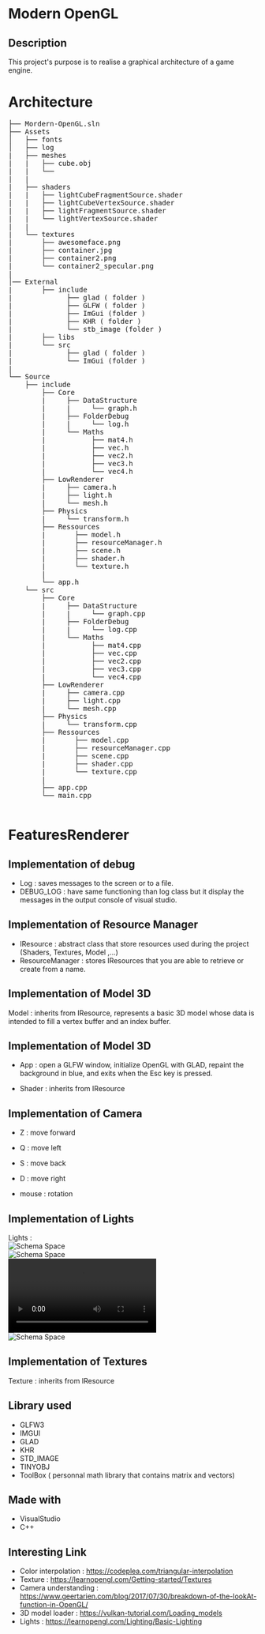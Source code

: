Modern OpenGL   
===============   


Description      
------------      

This project's purpose is to realise a graphical architecture of a game engine.    


# Architecture    
<pre>
├── Mordern-OpenGL.sln   
├── Assets   
│   ├── fonts   
│   ├── log   
|   ├── meshes
|   |   ├── cube.obj
|   |   └── 
|   |
|   ├── shaders
|   |   ├── lightCubeFragmentSource.shader
|   |   ├── lightCubeVertexSource.shader
|   |   ├── lightFragmentSource.shader
|   |   └── lightVertexSource.shader
|   |
|   └── textures
|       ├── awesomeface.png
|       ├── container.jpg
|       ├── container2.png
|       └── container2_specular.png
|   
│── External  
|       ├── include
|             ├── glad ( folder )
|             ├── GLFW ( folder )
|             ├── ImGui (folder )
|             ├── KHR ( folder )
|             └── stb_image (folder )
|       ├── libs
|       └── src
|             ├── glad ( folder )
|             └── ImGui (folder )
|       
└── Source   
    ├── include   
        ├── Core   
        |     ├── DataStructure
        |     |     └── graph.h
        |     ├── FolderDebug
        |     |     └── log.h
        |     └── Maths
        |           ├── mat4.h
        |           ├── vec.h
        |           ├── vec2.h
        |           ├── vec3.h
        |           └── vec4.h
        ├── LowRenderer   
        |     ├── camera.h
        |     ├── light.h
        |     └── mesh.h
        ├── Physics   
        |     └── transform.h
        ├── Ressources   
        |       ├── model.h
        |       ├── resourceManager.h
        |       ├── scene.h
        |       ├── shader.h
        |       └── texture.h
        |
        └── app.h
    └── src   
        ├── Core   
        |     ├── DataStructure
        |     |     └── graph.cpp
        |     ├── FolderDebug
        |     |     └── log.cpp
        |     └── Maths
        |           ├── mat4.cpp
        |           ├── vec.cpp
        |           ├── vec2.cpp
        |           ├── vec3.cpp
        |           └── vec4.cpp
        ├── LowRenderer   
        |     ├── camera.cpp
        |     ├── light.cpp
        |     └── mesh.cpp
        ├── Physics   
        |     └── transform.cpp
        ├── Ressources   
        |       ├── model.cpp
        |       ├── resourceManager.cpp
        |       ├── scene.cpp
        |       ├── shader.cpp
        |       └── texture.cpp
        |
        ├── app.cpp
        └── main.cpp

</pre>
# FeaturesRenderer       
      
## Implementation of debug          
     
- Log : saves messages to the screen or to a file.     
- DEBUG_LOG : have same functioning than log class but it display the messages in the output console of visual studio.    
   
 
## Implementation of Resource Manager    
    
- IResource : abstract class that store resources used during the project (Shaders, Textures, Model ,...)        
- ResourceManager : stores IResources that you are able to retrieve or create from a name.          

## Implementation of Model 3D      
      
Model : inherits from IResource, represents a basic 3D model whose data is intended to fill a vertex buffer and an index buffer.    

## Implementation of Model 3D          
        
- App : open a GLFW window, initialize OpenGL with GLAD, repaint
the background in blue, and exits when the Esc key is pressed.      
    
- Shader : inherits from IResource      
    
## Implementation of Camera    

- Z : move forward    
- Q : move left    
- S : move back    
- D : move right    
       
- mouse : rotation     

## Implementation of Lights       
   
Lights :      
![Schema Space](./Modern-OpenGL/Assets/fonts/basicLight.png)    
![Schema Space](./Modern-OpenGL/Assets/fonts/casters.png)    
![Schema Space](./Modern-OpenGL/Assets/fonts/Modern-OpenGL%202023-06-04%2018-10-26.mp4)    
![Schema Space](./Modern-OpenGL/Assets/fonts/multiple_lights.png)    
  

## Implementation of Textures      
    

Texture : inherits from IResource  





Library used 
-------------

- GLFW3     
- IMGUI      
- GLAD      
- KHR    
- STD_IMAGE        
- TINYOBJ      
- ToolBox ( personnal math library that contains matrix and vectors)     


Made with    
------------    
- VisualStudio   
- C++  

Interesting Link  
----------------   

- Color interpolation : https://codeplea.com/triangular-interpolation      
- Texture : https://learnopengl.com/Getting-started/Textures        
- Camera understanding : https://www.geertarien.com/blog/2017/07/30/breakdown-of-the-lookAt-function-in-OpenGL/       
- 3D model loader : https://vulkan-tutorial.com/Loading_models  
- Lights : https://learnopengl.com/Lighting/Basic-Lighting    








